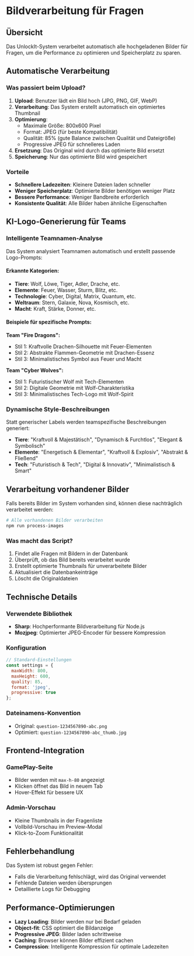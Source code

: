 # Bildverarbeitung für Fragen

## Übersicht

Das UnlockIt-System verarbeitet automatisch alle hochgeladenen Bilder für Fragen, um die Performance zu optimieren und Speicherplatz zu sparen.

## Automatische Verarbeitung

### Was passiert beim Upload?

1. **Upload**: Benutzer lädt ein Bild hoch (JPG, PNG, GIF, WebP)
2. **Verarbeitung**: Das System erstellt automatisch ein optimiertes Thumbnail
3. **Optimierung**: 
   - Maximale Größe: 800x600 Pixel
   - Format: JPEG (für beste Kompatibilität)
   - Qualität: 85% (gute Balance zwischen Qualität und Dateigröße)
   - Progressive JPEG für schnelleres Laden
4. **Ersetzung**: Das Original wird durch das optimierte Bild ersetzt
5. **Speicherung**: Nur das optimierte Bild wird gespeichert

### Vorteile

- **Schnellere Ladezeiten**: Kleinere Dateien laden schneller
- **Weniger Speicherplatz**: Optimierte Bilder benötigen weniger Platz
- **Bessere Performance**: Weniger Bandbreite erforderlich
- **Konsistente Qualität**: Alle Bilder haben ähnliche Eigenschaften

## KI-Logo-Generierung für Teams

### Intelligente Teamnamen-Analyse

Das System analysiert Teamnamen automatisch und erstellt passende Logo-Prompts:

#### Erkannte Kategorien:
- **Tiere**: Wolf, Löwe, Tiger, Adler, Drache, etc.
- **Elemente**: Feuer, Wasser, Sturm, Blitz, etc.
- **Technologie**: Cyber, Digital, Matrix, Quantum, etc.
- **Weltraum**: Stern, Galaxie, Nova, Kosmisch, etc.
- **Macht**: Kraft, Stärke, Donner, etc.

#### Beispiele für spezifische Prompts:

**Team "Fire Dragons":**
- Stil 1: Kraftvolle Drachen-Silhouette mit Feuer-Elementen
- Stil 2: Abstrakte Flammen-Geometrie mit Drachen-Essenz
- Stil 3: Minimalistisches Symbol aus Feuer und Macht

**Team "Cyber Wolves":**
- Stil 1: Futuristischer Wolf mit Tech-Elementen
- Stil 2: Digitale Geometrie mit Wolf-Charakteristika
- Stil 3: Minimalistisches Tech-Logo mit Wolf-Spirit

### Dynamische Style-Beschreibungen

Statt generischer Labels werden teamspezifische Beschreibungen generiert:
- **Tiere**: "Kraftvoll & Majestätisch", "Dynamisch & Furchtlos", "Elegant & Symbolisch"
- **Elemente**: "Energetisch & Elementar", "Kraftvoll & Explosiv", "Abstrakt & Fließend"
- **Tech**: "Futuristisch & Tech", "Digital & Innovativ", "Minimalistisch & Smart"

## Verarbeitung vorhandener Bilder

Falls bereits Bilder im System vorhanden sind, können diese nachträglich verarbeitet werden:

```bash
# Alle vorhandenen Bilder verarbeiten
npm run process-images
```

### Was macht das Script?

1. Findet alle Fragen mit Bildern in der Datenbank
2. Überprüft, ob das Bild bereits verarbeitet wurde
3. Erstellt optimierte Thumbnails für unverarbeitete Bilder
4. Aktualisiert die Datenbankeinträge
5. Löscht die Originaldateien

## Technische Details

### Verwendete Bibliothek
- **Sharp**: Hochperformante Bildverarbeitung für Node.js
- **Mozjpeg**: Optimierter JPEG-Encoder für bessere Kompression

### Konfiguration
```javascript
// Standard-Einstellungen
const settings = {
  maxWidth: 800,
  maxHeight: 600,
  quality: 85,
  format: 'jpeg',
  progressive: true
};
```

### Dateinamens-Konvention
- Original: `question-1234567890-abc.png`
- Optimiert: `question-1234567890-abc_thumb.jpg`

## Frontend-Integration

### GamePlay-Seite
- Bilder werden mit `max-h-80` angezeigt
- Klicken öffnet das Bild in neuem Tab
- Hover-Effekt für bessere UX

### Admin-Vorschau
- Kleine Thumbnails in der Fragenliste
- Vollbild-Vorschau im Preview-Modal
- Klick-to-Zoom Funktionalität

## Fehlerbehandlung

Das System ist robust gegen Fehler:
- Falls die Verarbeitung fehlschlägt, wird das Original verwendet
- Fehlende Dateien werden übersprungen
- Detaillierte Logs für Debugging

## Performance-Optimierungen

- **Lazy Loading**: Bilder werden nur bei Bedarf geladen
- **Object-fit**: CSS optimiert die Bildanzeige
- **Progressive JPEG**: Bilder laden schrittweise
- **Caching**: Browser können Bilder effizient cachen
- **Compression**: Intelligente Kompression für optimale Ladezeiten 